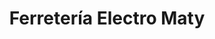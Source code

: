 ---
title: "Ferretería Electro Maty"
url: /pampa-del-infierno/ferreteria-electro-maty/
shop: hardware
---